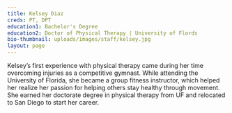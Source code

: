 ```yaml
---
title: Kelsey Diaz
creds: PT, DPT
education1: Bachelor's Degree
education2: Doctor of Physical Therapy | University of Flords
bio-thumbnail: uploads/images/staff/kelsey.jpg
layout: page
---
```


Kelsey’s first experience with physical therapy came during her time overcoming injuries as a competitive gymnast. While attending the University of Florida, she became a group fitness instructor, which helped her realize her passion for helping others stay healthy through movement. She earned her doctorate degree in physical therapy from UF and relocated to San Diego to start her career.
